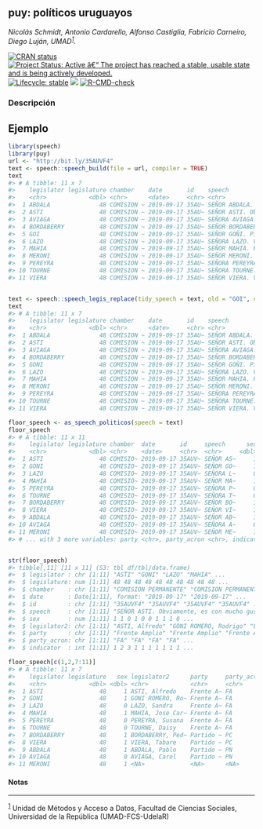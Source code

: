 
<!-- README.md is generated from README.Rmd. Please edit that file -->

## puy: políticos uruguayos

*Nicolás Schmidt, Antonio Cardarello, Alfonso Castiglia, Fabricio
Carneiro, Diego Luján,
UMAD<sup><a id="fnr.1" class="footref" href="#fn.1">1</a></sup>.*

<!-- badges: start -->

[![CRAN
status](https://www.r-pkg.org/badges/version/puy)](https://CRAN.R-project.org/package=puy)
[![Project Status: Active â€“ The project has reached a stable, usable
state and is being actively
developed.](https://www.repostatus.org/badges/latest/active.svg)](https://www.repostatus.org/#active)
[![Lifecycle:
stable](https://img.shields.io/badge/lifecycle-stable-green.svg)](https://lifecycle.r-lib.org/articles/stages.html)
[![](https://img.shields.io/badge/devel%20version-0.1.0-orange.svg)](https://github.com/Nicolas-Schmidt/puy)
[![R-CMD-check](https://github.com/Nicolas-Schmidt/puy/workflows/R-CMD-check/badge.svg)](https://github.com/Nicolas-Schmidt/puy/actions)
<!-- badges: end -->

### Descripción

## Ejemplo

``` r
library(speech)
library(puy)
url <- "http://bit.ly/35AUVF4"
text <- speech::speech_build(file = url, compiler = TRUE)
text
#> # A tibble: 11 x 7
#>    legislator legislature chamber    date       id    speech                 sex
#>    <chr>            <dbl> <chr>      <date>     <chr> <chr>                <dbl>
#>  1 ABDALA              48 COMISION ~ 2019-09-17 35AU~ SEÑOR ABDALA. Voto ~     1
#>  2 ASTI                48 COMISION ~ 2019-09-17 35AU~ SEÑOR ASTI. Obviame~     1
#>  3 AVIAGA              48 COMISION ~ 2019-09-17 35AU~ SEÑORA AVIAGA. Pido~     0
#>  4 BORDABERRY          48 COMISION ~ 2019-09-17 35AU~ SEÑOR BORDABERRY. P~     1
#>  5 GOI                 48 COMISION ~ 2019-09-17 35AU~ SEÑOR GOÑI. Pido la~     1
#>  6 LAZO                48 COMISION ~ 2019-09-17 35AU~ SEÑORA LAZO. Voto p~     0
#>  7 MAHIA               48 COMISION ~ 2019-09-17 35AU~ SEÑOR MAHIA. Pido l~     1
#>  8 MERONI              48 COMISION ~ 2019-09-17 35AU~ SEÑOR MERONI. Voto,~     1
#>  9 PEREYRA             48 COMISION ~ 2019-09-17 35AU~ SEÑORA PEREYRA. Con~     0
#> 10 TOURNE              48 COMISION ~ 2019-09-17 35AU~ SEÑORA TOURNE. Voy ~     0
#> 11 VIERA               48 COMISION ~ 2019-09-17 35AU~ SEÑOR VIERA. Voto p~     1


text <- speech::speech_legis_replace(tidy_speech = text, old = "GOI", new = "GONI")
text
#> # A tibble: 11 x 7
#>    legislator legislature chamber    date       id    speech                 sex
#>    <chr>            <dbl> <chr>      <date>     <chr> <chr>                <dbl>
#>  1 ABDALA              48 COMISION ~ 2019-09-17 35AU~ SEÑOR ABDALA. Voto ~     1
#>  2 ASTI                48 COMISION ~ 2019-09-17 35AU~ SEÑOR ASTI. Obviame~     1
#>  3 AVIAGA              48 COMISION ~ 2019-09-17 35AU~ SEÑORA AVIAGA. Pido~     0
#>  4 BORDABERRY          48 COMISION ~ 2019-09-17 35AU~ SEÑOR BORDABERRY. P~     1
#>  5 GONI                48 COMISION ~ 2019-09-17 35AU~ SEÑOR GOÑI. Pido la~     1
#>  6 LAZO                48 COMISION ~ 2019-09-17 35AU~ SEÑORA LAZO. Voto p~     0
#>  7 MAHIA               48 COMISION ~ 2019-09-17 35AU~ SEÑOR MAHIA. Pido l~     1
#>  8 MERONI              48 COMISION ~ 2019-09-17 35AU~ SEÑOR MERONI. Voto,~     1
#>  9 PEREYRA             48 COMISION ~ 2019-09-17 35AU~ SEÑORA PEREYRA. Con~     0
#> 10 TOURNE              48 COMISION ~ 2019-09-17 35AU~ SEÑORA TOURNE. Voy ~     0
#> 11 VIERA               48 COMISION ~ 2019-09-17 35AU~ SEÑOR VIERA. Voto p~     1

floor_speech <- as_speech_politicos(speech = text)
floor_speech
#> # A tibble: 11 x 11
#>    legislator legislature chamber  date       id     speech      sex legislator2
#>    <chr>            <dbl> <chr>    <date>     <chr>  <chr>     <dbl> <chr>      
#>  1 ASTI                48 COMISIO~ 2019-09-17 35AUV~ SEÑOR AS~     1 ASTI, Alfr~
#>  2 GONI                48 COMISIO~ 2019-09-17 35AUV~ SEÑOR GO~     1 GONI ROMER~
#>  3 LAZO                48 COMISIO~ 2019-09-17 35AUV~ SEÑORA L~     0 LAZO, Sand~
#>  4 MAHIA               48 COMISIO~ 2019-09-17 35AUV~ SEÑOR MA~     1 MAHIA, Jos~
#>  5 PEREYRA             48 COMISIO~ 2019-09-17 35AUV~ SEÑORA P~     0 PEREYRA, S~
#>  6 TOURNE              48 COMISIO~ 2019-09-17 35AUV~ SEÑORA T~     0 TOURNE, Da~
#>  7 BORDABERRY          48 COMISIO~ 2019-09-17 35AUV~ SEÑOR BO~     1 BORDABERRY~
#>  8 VIERA               48 COMISIO~ 2019-09-17 35AUV~ SEÑOR VI~     1 VIERA, Tab~
#>  9 ABDALA              48 COMISIO~ 2019-09-17 35AUV~ SEÑOR AB~     1 ABDALA, Pa~
#> 10 AVIAGA              48 COMISIO~ 2019-09-17 35AUV~ SEÑORA A~     0 AVIAGA, Ca~
#> 11 MERONI              48 COMISIO~ 2019-09-17 35AUV~ SEÑOR ME~     1 <NA>       
#> # ... with 3 more variables: party <chr>, party_acron <chr>, indicator <int>


str(floor_speech)
#> tibble[,11] [11 x 11] (S3: tbl_df/tbl/data.frame)
#>  $ legislator : chr [1:11] "ASTI" "GONI" "LAZO" "MAHIA" ...
#>  $ legislature: num [1:11] 48 48 48 48 48 48 48 48 48 48 ...
#>  $ chamber    : chr [1:11] "COMISION PERMANENTE" "COMISION PERMANENTE" "COMISION PERMANENTE" "COMISION PERMANENTE" ...
#>  $ date       : Date[1:11], format: "2019-09-17" "2019-09-17" ...
#>  $ id         : chr [1:11] "35AUVF4" "35AUVF4" "35AUVF4" "35AUVF4" ...
#>  $ speech     : chr [1:11] "SEÑOR ASTI. Obviamente, es con mucho gusto y con mucha convicción que vamos a votar a nuestra querida y experim"| __truncated__ "SEÑOR GOÑI. Pido la palabra. SEÑOR GOÑI. El Frente Amplio no podía haber elegido mejor, y agradezco esa elecció"| __truncated__ "SEÑORA LAZO. Voto por la compañera legisladora Daisy Tourné, y quiero fundamentar el voto. Me sumo al agradecim"| __truncated__ "SEÑOR MAHIA. Pido la palabra. SEÑOR MAHIA. Gracias, señor secretario. Simplemente quiero agradecer la gentileza"| __truncated__ ...
#>  $ sex        : num [1:11] 1 1 0 1 0 0 1 1 1 0 ...
#>  $ legislator2: chr [1:11] "ASTI, Alfredo" "GONI ROMERO, Rodrigo" "LAZO, Sandra" "MAHIA, Jose Carlos" ...
#>  $ party      : chr [1:11] "Frente Amplio" "Frente Amplio" "Frente Amplio" "Frente Amplio" ...
#>  $ party_acron: chr [1:11] "FA" "FA" "FA" "FA" ...
#>  $ indicator  : int [1:11] 1 2 3 1 1 1 1 1 1 1 ...

floor_speech[c(1,2,7:11)]
#> # A tibble: 11 x 7
#>    legislator legislature   sex legislator2      party     party_acron indicator
#>    <chr>            <dbl> <dbl> <chr>            <chr>     <chr>           <int>
#>  1 ASTI                48     1 ASTI, Alfredo    Frente A~ FA                  1
#>  2 GONI                48     1 GONI ROMERO, Ro~ Frente A~ FA                  2
#>  3 LAZO                48     0 LAZO, Sandra     Frente A~ FA                  3
#>  4 MAHIA               48     1 MAHIA, Jose Car~ Frente A~ FA                  1
#>  5 PEREYRA             48     0 PEREYRA, Susana  Frente A~ FA                  1
#>  6 TOURNE              48     0 TOURNE, Daisy    Frente A~ FA                  1
#>  7 BORDABERRY          48     1 BORDABERRY, Ped~ Partido ~ PC                  1
#>  8 VIERA               48     1 VIERA, Tabare    Partido ~ PC                  1
#>  9 ABDALA              48     1 ABDALA, Pablo    Partido ~ PN                  1
#> 10 AVIAGA              48     0 AVIAGA, Carol    Partido ~ PN                  1
#> 11 MERONI              48     1 <NA>             <NA>      <NA>               NA
```

#### Notas

-----

<sup><a id="fn.1" href="#fnr.1">1</a></sup> Unidad de Métodos y Acceso a
Datos, Facultad de Ciencias Sociales, Universidad de la República
(UMAD-FCS-UdelaR)
